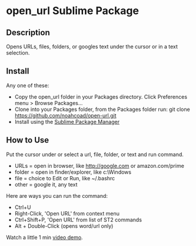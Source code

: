 # open_url Sublime Package

## Description
Opens URLs, files, folders, or googles text under the cursor or in a text selection.

## Install
Any one of these:
* Copy the open_url folder in your Packages directory.  Click Preferences menu > Browse Packages...
* Clone into your Packages folder, from the Packages folder run: git clone https://github.com/noahcoad/open-url.git
* Install using the [Sublime Package Manager](http://wbond.net/sublime_packages/package_control)

## How to Use
Put the cursor under or select a url, file, folder, or text and run command.

* URLs   = open in browser, like http://google.com or amazon.com/prime
* folder = open in finder/explorer, like c:\Windows
* file   = choice to Edit or Run, like ~/.bashrc
* other  = google it, any text

Here are ways you can run the command:

* Ctrl+U
* Right-Click, 'Open URL' from context menu
* Ctrl+Shift+P, 'Open URL' from list of ST2 commands
* Alt + Double-Click (opens word/url only)

Watch a little 1 min [video demo](http://www.screencast.com/t/AmuNuwqOfg).